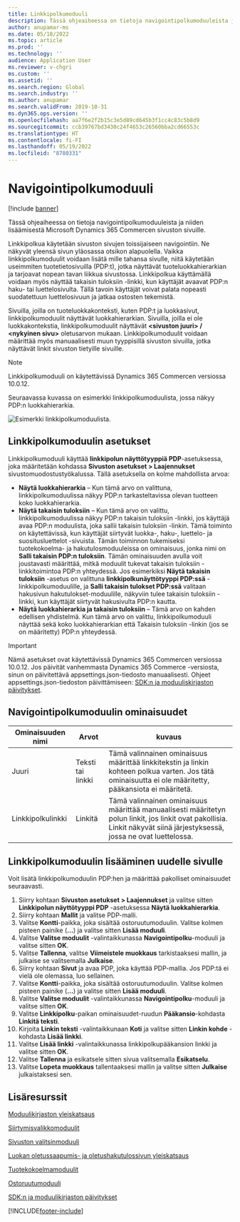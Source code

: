 ```yaml
---
title: Linkkipolkumoduuli
description: Tässä ohjeaiheessa on tietoja navigointipolkumoduuleista ja niiden lisäämisestä Microsoft Dynamics 365 Commercen sivuston sivuille.
author: anupamar-ms
ms.date: 05/18/2022
ms.topic: article
ms.prod: ''
ms.technology: ''
audience: Application User
ms.reviewer: v-chgri
ms.custom: ''
ms.assetid: ''
ms.search.region: Global
ms.search.industry: ''
ms.author: anupamar
ms.search.validFrom: 2019-10-31
ms.dyn365.ops.version: ''
ms.openlocfilehash: aa7f6e2f2b15c3e5d89cd645b3f1cc4c83c5b8d9
ms.sourcegitcommit: ccb39767bd3430c24f4653c26560bba2cd66553c
ms.translationtype: HT
ms.contentlocale: fi-FI
ms.lasthandoff: 05/19/2022
ms.locfileid: "8780331"
---
```

# <a name="breadcrumb-module"></a>Navigointipolkumoduuli

[!include [banner](includes/banner.md)]

Tässä ohjeaiheessa on tietoja navigointipolkumoduuleista ja niiden lisäämisestä Microsoft Dynamics 365 Commercen sivuston sivuille.

Linkkipolkua käytetään sivuston sivujen toissijaiseen navigointiin. Ne näkyvät yleensä sivun yläosassa otsikon alapuolella. Vaikka linkkipolkumoduulit voidaan lisätä mille tahansa sivulle, niitä käytetään useimmiten tuotetietosivuilla (PDP:t), jotka näyttävät tuoteluokkahierarkian ja tarjoavat nopean tavan liikkua sivustossa. Linkkipolkua käyttämällä voidaan myös näyttää takaisin tuloksiin -linkki, kun käyttäjät avaavat PDP:n haku- tai luettelosivulta. Tällä tavoin käyttäjät voivat palata nopeasti suodatettuun luettelosivuun ja jatkaa ostosten tekemistä.

Sivuilla, joilla on tuoteluokkakonteksti, kuten PDP:t ja luokkasivut, linkkipolkumoduulit näyttävät luokkahierarkian. Sivuilla, joilla ei ole luokkakontekstia, linkkipolkumoduulit näyttävät **&lt;sivuston juuri&gt; / &lt;nykyinen sivu&gt;** oletusarvon mukaan. Linkkipolkumoduulit voidaan määrittää myös manuaalisesti muun tyyppisillä sivuston sivuilla, jotka näyttävät linkit sivuston tietyille sivuille.

> [!NOTE]
> Linkkipolkumoduuli on käytettävissä Dynamics 365 Commercen versiossa 10.0.12.

Seuraavassa kuvassa on esimerkki linkkipolkumoduulista, jossa näkyy PDP:n luokkahierarkia.

![Esimerkki linkkipolkumoduulista.](./media/ecommerce-breadcrumb.PNG)

## <a name="breadcrumb-module-settings"></a>Linkkipolkumoduulin asetukset

Linkkipolkumoduuli käyttää **linkkipolun näyttötyyppiä PDP**-asetuksessa, joka määritetään kohdassa **Sivuston asetukset \> Laajennukset** sivustomuodostustyökalussa. Tällä asetuksella on kolme mahdollista arvoa:

- **Näytä luokkahierarkia** – Kun tämä arvo on valittuna, linkkipolkumoduulissa näkyy PDP:n tarkasteltavissa olevan tuotteen koko luokkahierarkia.
- **Näytä takaisin tuloksiin** – Kun tämä arvo on valittu, linkkipolkumoduulissa näkyy PDP:n takaisin tuloksiin -linkki, jos käyttäjä avaa PDP:n moduulista, joka sallii takaisin tuloksiin -linkin. Tämä toiminto on käytettävissä, kun käyttäjät siirtyvät luokka-, haku-, luettelo- ja suositusluettelot -sivuista. Tämän toiminnon tukemiseksi tuotekokoelma- ja hakutulosmoduuleissa on ominaisuus, jonka nimi on **Salli takaisin PDP:n tuloksiin**. Tämän ominaisuuden avulla voit joustavasti määrittää, mitkä moduulit tukevat takaisin tuloksiin -linkkitoimintoa PDP:n yhteydessä. Jos esimerkiksi **Näytä takaisin tuloksiin** -asetus on valittuna **linkkipolkunäyttötyyppi PDP:ssä** -linkkipolkumoduulille, ja **Salli takaisin tulokset PDP:ssä** valitaan hakusivun hakutulokset-moduulille, näkyviin tulee takaisin tuloksiin -linkki, kun käyttäjät siirtyvät hakusivulta PDP:n kautta.
- **Näytä luokkahierarkia ja takaisin tuloksiin** – Tämä arvo on kahden edellisen yhdistelmä. Kun tämä arvo on valittu, linkkipolkumoduuli näyttää sekä koko luokkahierarkian että Takaisin tuloksiin -linkin (jos se on määritetty) PDP:n yhteydessä.

> [!IMPORTANT]
> Nämä asetukset ovat käytettävissä Dynamics 365 Commercen versiossa 10.0.12. Jos päivität vanhemmasta Dynamics 365 Commerce -versiosta, sinun on päivitettävä appsettings.json-tiedosto manuaalisesti. Ohjeet appsettings.json-tiedoston päivittämiseen: [SDK:n ja moduuliskirjaston päivitykset](e-commerce-extensibility/sdk-updates.md#update-the-appsettingsjson-file).

## <a name="breadcrumb-module-properties"></a>Navigointipolkumoduulin ominaisuudet

| Ominaisuuden nimi | Arvot | kuvaus |
|---------------|--------|-------------|
| Juuri | Teksti tai linkki| Tämä valinnainen ominaisuus määrittää linkkitekstin ja linkin kohteen polkua varten. Jos tätä ominaisuutta ei ole määritetty, pääkansiota ei määritetä. |
| Linkkipolkulinkki | Linkitä | Tämä valinnainen ominaisuus määrittää manuaalisesti määritetyn polun linkit, jos linkit ovat pakollisia. Linkit näkyvät siinä järjestyksessä, jossa ne ovat luettelossa. |

## <a name="add-a-breadcrumb-module-to-a-new-page"></a>Linkkipolkumoduulin lisääminen uudelle sivulle

Voit lisätä linkkipolkumoduulin PDP:hen ja määrittää pakolliset ominaisuudet seuraavasti.

1. Siirry kohtaan **Sivuston asetukset \> Laajennukset** ja valitse sitten **Linkkipolun näyttötyyppi PDP** -asetuksessa **Näytä luokkahierarkia**.
1. Siirry kohtaan **Mallit** ja valitse PDP-malli.
1. Valitse **Kontti**-paikka, joka sisältää ostoruutumoduulin. Valitse kolmen pisteen painike (**...**) ja valitse sitten **Lisää moduuli**.
1. Valitse **Valitse moduulit** -valintaikkunassa **Navigointipolku**-moduuli ja valitse sitten **OK**.
1. Valitse **Tallenna**, valitse **Viimeistele muokkaus** tarkistaaksesi mallin, ja julkaise se valitsemalla **Julkaise**.
1. Siirry kohtaan **Sivut** ja avaa PDP, joka käyttää PDP-mallia. Jos PDP:tä ei vielä ole olemassa, luo sellainen.
1. Valitse **Kontti**-paikka, joka sisältää ostoruutumoduulin. Valitse kolmen pisteen painike (**...**) ja valitse sitten **Lisää moduuli**.
1. Valitse **Valitse moduulit** -valintaikkunassa **Navigointipolku**-moduuli ja valitse sitten **OK**.
1. Valitse **Linkkipolku**-paikan ominaisuudet-ruudun **Pääkansio**-kohdasta **Linkitä teksti**.
1. Kirjoita **Linkin teksti** -valintaikkunaan **Koti** ja valitse sitten **Linkin kohde** -kohdasta **Lisää linkki**.
1. Valitse **Lisää linkki** -valintaikkunassa linkkipolkupääkansion linkki ja valitse sitten **OK**.
1. Valitse **Tallenna** ja esikatsele sitten sivua valitsemalla **Esikatselu**.
1. Valitse **Lopeta muokkaus** tallentaaksesi mallin ja valitse sitten **Julkaise** julkaistaksesi sen.

## <a name="additional-resources"></a>Lisäresurssit

[Moduulikirjaston yleiskatsaus](starter-kit-overview.md)

[Siirtymisvalikkomoduulit](nav-menu-module.md)

[Sivuston valitsinmoduuli](site-selector.md)

[Luokan oletussaapumis- ja oletushakutulossivun yleiskatsaus](category-search-page-overview.md)

[Tuotekokoelmamoduulit](product-collection-module-overview.md)

[Ostoruutumoduuli](add-buy-box.md)

[SDK:n ja moduulikirjaston päivitykset](e-commerce-extensibility/sdk-updates.md)


[!INCLUDE[footer-include](../includes/footer-banner.md)]
